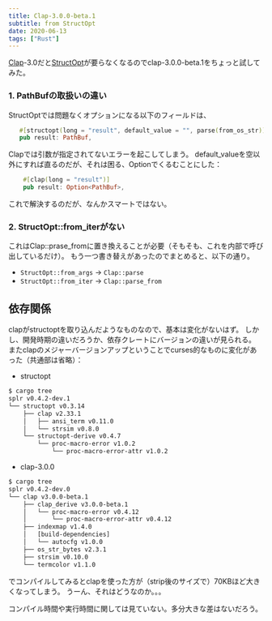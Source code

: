 ```yaml
---
title: Clap-3.0.0-beta.1
subtitle: from StructOpt
date: 2020-06-13
tags: ["Rust"]
---
```

[Clap](https://crates.io/crates/clap)-3.0だと[StructOpt](https://crates.io/crates/structopt)が要らなくなるのでclap-3.0.0-beta.1をちょっと試してみた。

### 1. PathBufの取扱いの違い

StructOptでは問題なくオプションになる以下のフィールドは、

```rust
   #[structopt(long = "result", default_value = "", parse(from_os_str))]
   pub result: PathBuf,
```

Clapでは引数が指定されてないエラーを起こしてしまう。
default_valueを空以外にすれば直るのだが、それは困る、Optionでくるむことにした：

```rust
    #[clap(long = "result")]
    pub result: Option<PathBuf>,
```

これで解決するのだが、なんかスマートではない。

### 2. StructOpt::from_iterがない

これはClap::prase_fromに置き換えることが必要（そもそも、これを内部で呼び出しているだけ）。
もう一つ書き替えがあったのでまとめると、以下の通り。

- `StructOpt::from_args` -> `Clap::parse`
- `StructOpt::from_iter` -> `Clap::parse_from`


## 依存関係

clapがstructoptを取り込んだようなものなので、基本は変化がないはず。
しかし、開発時期の違いだろうか、依存クレートにバージョンの違いが見られる。
またclapのメジャーバージョンアップということでcurses的なものに変化があった（共通部は省略）：

* structopt

```txt
$ cargo tree 
splr v0.4.2-dev.1
└── structopt v0.3.14
    ├── clap v2.33.1
    │   ├── ansi_term v0.11.0
    │   └── strsim v0.8.0
    └── structopt-derive v0.4.7
        └── proc-macro-error v1.0.2
            └── proc-macro-error-attr v1.0.2
```

* clap-3.0.0

```txt
$ cargo tree 
splr v0.4.2-dev.0
└── clap v3.0.0-beta.1
    ├── clap_derive v3.0.0-beta.1
    │   └── proc-macro-error v0.4.12
    │       └── proc-macro-error-attr v0.4.12
    ├── indexmap v1.4.0
    │   [build-dependencies]
    │   └── autocfg v1.0.0
    ├── os_str_bytes v2.3.1
    ├── strsim v0.10.0
    └── termcolor v1.1.0
```

でコンパイルしてみるとclapを使った方が（strip後のサイズで）70KBほど大きくなってしまう。
うーん、それはどうなのか。。。

コンパイル時間や実行時間に関しては見ていない。多分大きな差はないだろう。
